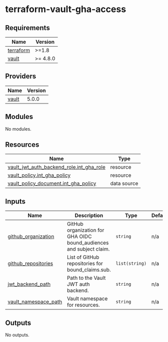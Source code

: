 # terraform-vault-gha-access

<!-- BEGIN_TF_DOCS -->
## Requirements

| Name | Version |
|------|---------|
| <a name="requirement_terraform"></a> [terraform](#requirement\_terraform) | >=1.8 |
| <a name="requirement_vault"></a> [vault](#requirement\_vault) | >= 4.8.0 |

## Providers

| Name | Version |
|------|---------|
| <a name="provider_vault"></a> [vault](#provider\_vault) | 5.0.0 |

## Modules

No modules.

## Resources

| Name | Type |
|------|------|
| [vault_jwt_auth_backend_role.int_gha_role](https://registry.terraform.io/providers/hashicorp/vault/latest/docs/resources/jwt_auth_backend_role) | resource |
| [vault_policy.int_gha_policy](https://registry.terraform.io/providers/hashicorp/vault/latest/docs/resources/policy) | resource |
| [vault_policy_document.int_gha_policy](https://registry.terraform.io/providers/hashicorp/vault/latest/docs/data-sources/policy_document) | data source |

## Inputs

| Name | Description | Type | Default | Required |
|------|-------------|------|---------|:--------:|
| <a name="input_github_organization"></a> [github\_organization](#input\_github\_organization) | GitHub organization for GHA OIDC bound\_audiences and subject claim. | `string` | n/a | yes |
| <a name="input_github_repositories"></a> [github\_repositories](#input\_github\_repositories) | List of GitHub repositories for bound\_claims.sub. | `list(string)` | n/a | yes |
| <a name="input_jwt_backend_path"></a> [jwt\_backend\_path](#input\_jwt\_backend\_path) | Path to the Vault JWT auth backend. | `string` | n/a | yes |
| <a name="input_vault_namespace_path"></a> [vault\_namespace\_path](#input\_vault\_namespace\_path) | Vault namespace for resources. | `string` | n/a | yes |

## Outputs

No outputs.
<!-- END_TF_DOCS -->